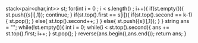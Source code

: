 stack<pair<char,int>> st;
for(int i = 0 ; i < s.length() ; i++){
if(st.empty()){
st.push({s[i],1});
continue;
}
if(st.top().first == s[i]){
if(st.top().second == k-1){
st.pop();
}
else{
st.top().second++;
}
}
else{
st.push({s[i],1});
}
}
string ans = "";
while(!st.empty()){
int i = 0;
while(i < st.top().second){
ans += st.top().first;
i++;
}
st.pop();
}
reverse(ans.begin(),ans.end());
return ans;
}